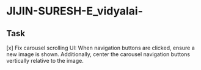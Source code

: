 # JIJIN-SURESH-E_vidyalai-

## Task
[x]  Fix carousel scrolling UI: When navigation buttons are clicked, ensure a new image is shown. Additionally, center the carousel navigation buttons vertically relative to the image.
